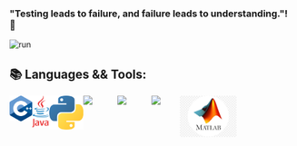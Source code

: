 ### "Testing leads to failure, and failure leads to understanding."! 👋
![run](https://media0.giphy.com/media/WfwzZpfH8Ejra/giphy.gif)

## 📚 Languages && Tools:

<img align="left" src="https://github.com/Alaamimi/Alaamimi/blob/main/Src/1200px-ISO_C%2B%2B_Logo.svg.png" width="40" />   
<img align="left" src="https://github.com/Alaamimi/Alaamimi/blob/main/Src/1200px-Java_Logo.svg.png" width="30" />   
<img align="left" src="https://github.com/Alaamimi/Alaamimi/blob/main/Src/768px-Python-logo-notext.svg.png" width="60" />
<img align="left" Src="https://seeklogo.com/images/C/c-programming-language-logo-9B32D017B1-seeklogo.com.png" width="60"/>
<img align="left" src="https://i.pinimg.com/originals/8c/b1/8c/8cb18c72082d13eb581cf6d452e8e266.png" width="60" />
<img align="left" src="https://bashlogo.com/img/symbol/jpg/full_colored_dark.jpg" width="50" />
<img align="left" src="https://github.com/Alaamimi/Alaamimi/blob/main/Src/kisspng-matlab-simulink-signal-processing-programming-lang-cube-island-online-survival-3d-5b3b394d2f1946.2068935715306079491929.jpg" width="100"/>
<!--
**Alaamimi/Alaamimi** is a ✨ _special_ ✨ repository because its `README.md` (this file) appears on your GitHub profile.


